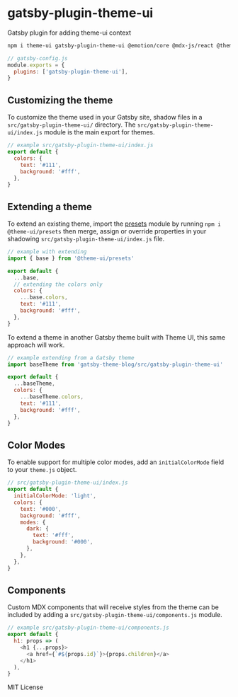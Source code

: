 # gatsby-plugin-theme-ui

Gatsby plugin for adding theme-ui context

```sh
npm i theme-ui gatsby-plugin-theme-ui @emotion/core @mdx-js/react @theme-ui/presets
```

```js
// gatsby-config.js
module.exports = {
  plugins: ['gatsby-plugin-theme-ui'],
}
```

## Customizing the theme

To customize the theme used in your Gatsby site, shadow files in a `src/gatsby-plugin-theme-ui/` directory.
The `src/gatsby-plugin-theme-ui/index.js` module is the main export for themes.

```js
// example src/gatsby-plugin-theme-ui/index.js
export default {
  colors: {
    text: '#111',
    background: '#fff',
  },
}
```

## Extending a theme

To extend an existing theme, import the [presets](https://theme-ui.com/presets) module by running `npm i @theme-ui/presets` then merge, assign or override properties in your shadowing `src/gatsby-plugin-theme-ui/index.js` file.

```js
// example with extending
import { base } from '@theme-ui/presets'

export default {
  ...base,
  // extending the colors only
  colors: {
    ...base.colors,
    text: '#111',
    background: '#fff',
  },
}
```

To extend a theme in another Gatsby theme built with Theme UI, this same approach will work.

```js
// example extending from a Gatsby theme
import baseTheme from 'gatsby-theme-blog/src/gatsby-plugin-theme-ui'

export default {
  ...baseTheme,
  colors: {
    ...baseTheme.colors,
    text: '#111',
    background: '#fff',
  },
}
```

## Color Modes

To enable support for multiple color modes, add an `initialColorMode` field to your `theme.js` object.

```js
// src/gatsby-plugin-theme-ui/index.js
export default {
  initialColorMode: 'light',
  colors: {
    text: '#000',
    background: '#fff',
    modes: {
      dark: {
        text: '#fff',
        background: '#000',
      },
    },
  },
}
```

## Components

Custom MDX components that will receive styles from the theme can be included by adding a `src/gatsby-plugin-theme-ui/components.js` module.

```js
// example src/gatsby-plugin-theme-ui/components.js
export default {
  h1: props => (
    <h1 {...props}>
      <a href={`#${props.id}`}>{props.children}</a>
    </h1>
  ),
}
```

MIT License
